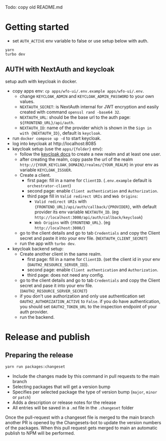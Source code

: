 Todo: copy old README.md

# Getting started

-   set `AUTH_ACTIVE` env variable to false or use setup below with auth.

```
yarn
turbo dev
```

## AUTH with NextAuth and keycloak

setup auth with keycloak in docker.

-   copy apps env: `cp apps/wfo-ui/.env.example apps/wfo-ui/.env`.
    -   change `KEYCLOAK_ADMIN` and `KEYCLOAK_ADMIN_PASSWORD` to your own values.
    -   `NEXTAUTH_SECRET`: is NextAuth internal for JWT encryption and easily created with command `openssl rand -base64 32`.
    -   `NEXTAUTH_URL`: should be the base url to the auth page: `${FRONTEND_URL}/api/auth`.
    -   `NEXTAUTH_ID`: name of the provider which is shown in the `Sign in with {NEXTAUTH_ID}`, default is `keycloak`.
-   run `docker compose up -d` to start keycloak.
-   log into keycloak at http://localhost:8085
-   keycloak setup (use the `apps/{folder}` env):
    -   follow the [keycloak docs](https://www.keycloak.org/getting-started/getting-started-docker#_secure_the_first_application) to create a new realm and at least one user.
    -   after creating the realm, copy paste the url of the realm `http://{YOUR_KEYCLOAK_DOMAIN}/realms/{YOUR_REALM}` in your env as variable `KEYCLOAK_ISSUER`.
    -   Create a client.
        -   first page: fill in a name for `ClientID`. (`.env.example` default is `orchestrator-client`)
        -   second page: enable `Client authentication` and `Authorization`.
        -   third page fill in `Valid redirect URIs` and `Web Origins`:
            - `Valid redirect URIs` with `{FRONTEND_URL}/api/auth/callback/{PROVIDER}`, with default provider its env variable `NEXTAUTH_ID`. (eg `http://localhost:3000/api/auth/callback/keycloak`)
            - `Web Origins` with `{FRONTEND_URL}`. (eg `http://localhost:3000/`)
    -   go to the client details and go to tab `Credentials` and copy the Client secret and paste it into your env file. (`NEXTAUTH_CLIENT_SECRET`)
    -   run the app with `turbo dev`.
-   keycloak backend setup:
    -   Create another client in the same realm.
        -   first page: fill in a name for `ClientID`. (set the client id in your env (`OAUTH2_RESOURCE_SERVER_ID`)).
        -   second page: enable `Client authentication` and `Authorization`.
        -   third page: does not need any config.
    -   go to the client details and go to tab `Credentials` and copy the Client secret and pase it into your env file. (`OAUTH2_RESOURCE_SERVER_SECRET`)
    -   if you don't use authorization and only use authentication set `OAUTH2_AUTHORIZATION_ACTIVE` to `False`. if you do have authentication, you should set `OAUTH2_TOKEN_URL` to the inspection endpoint of your auth provider.
    -   run the backend.

# Release and publish

## Preparing the release

```bash
yarn run packages:changeset
```

-   Include the changes made by this command in pull requests to the main branch
-   Selecting packages that will get a version bump
-   Specifies per selected package the type of version bump (`major`, `minor` or `patch`)
-   Adds a description or release notes for the release
-   All entries will be saved in a `.md` file in the `.changeset` folder

Once the pull-request with a changeset file is merged to the main branch another PR is opened by the Changesets-bot to update the version numbers of the packages. When this pull request gets merged to main an automatic publish to NPM will be performed.
